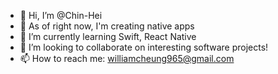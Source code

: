- 👋 Hi, I’m @Chin-Hei
- 👀 As of right now, I'm creating native apps
- 🌱 I’m currently learning Swift, React Native
- 💞️ I’m looking to collaborate on interesting software projects!
- 📫 How to reach me: williamcheung965@gmail.com

<!---
Chin-Hei/Chin-Hei is a ✨ special ✨ repository because its `README.md` (this file) appears on your GitHub profile.
You can click the Preview link to take a look at your changes.
--->
